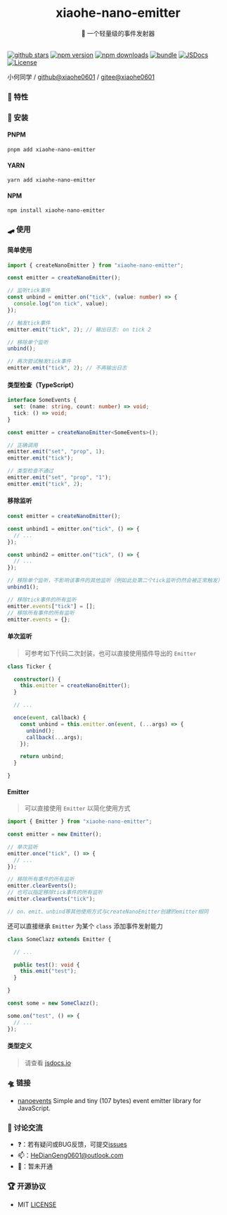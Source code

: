 <div align="center">
  <h1>xiaohe-nano-emitter</h1>
  <span>🛴 一个轻量级的事件发射器</span>
</div>

<br>

[![github stars][github-stars-src]][github-stars-href]
[![npm version][npm-version-src]][npm-version-href]
[![npm downloads][npm-downloads-src]][npm-downloads-href]
[![bundle][bundle-src]][bundle-href]
[![JSDocs][jsdocs-src]][jsdocs-href]
[![License][license-src]][license-href]

小何同学 / [github@xiaohe0601](https://github.com/xiaohe0601) / [gitee@xiaohe0601](https://gitee.com/xiaohe0601)

### 🎉 特性

### 🚁 安装

#### PNPM

``` shell
pnpm add xiaohe-nano-emitter
```

#### YARN

``` shell
yarn add xiaohe-nano-emitter
```

#### NPM

``` shell
npm install xiaohe-nano-emitter
```

### 🛹 使用

#### 简单使用

``` typescript
import { createNanoEmitter } from "xiaohe-nano-emitter";

const emitter = createNanoEmitter();

// 监听tick事件
const unbind = emitter.on("tick", (value: number) => {
  console.log("on tick", value);
});

// 触发tick事件
emitter.emit("tick", 2); // 输出日志: on tick 2

// 移除单个监听
unbind();

// 再次尝试触发tick事件
emitter.emit("tick", 2); // 不再输出日志
```

#### 类型检查（TypeScript）

``` typescript
interface SomeEvents {
  set: (name: string, count: number) => void;
  tick: () => void;
}

const emitter = createNanoEmitter<SomeEvents>();

// 正确调用
emitter.emit("set", "prop", 1);
emitter.emit("tick");

// 类型检查不通过
emitter.emit("set", "prop", "1");
emitter.emit("tick", 2);
```

#### 移除监听

``` typescript
const emitter = createNanoEmitter();

const unbind1 = emitter.on("tick", () => {
  // ...
});

const unbind2 = emitter.on("tick", () => {
  // ...
});

// 移除单个监听，不影响该事件的其他监听（例如此处第二个tick监听仍然会被正常触发）
unbind1();

// 移除tick事件的所有监听
emitter.events["tick"] = [];
// 移除所有事件的所有监听
emitter.events = {};
```

#### 单次监听

> 可参考如下代码二次封装，也可以直接使用插件导出的 `Emitter`

``` typescript
class Ticker {

  constructor() {
    this.emitter = createNanoEmitter();
  }

  // ...

  once(event, callback) {
    const unbind = this.emitter.on(event, (...args) => {
      unbind();
      callback(...args);
    });

    return unbind;
  }

}
```

#### Emitter

> 可以直接使用 `Emitter` 以简化使用方式

``` typescript
import { Emitter } from "xiaohe-nano-emitter";

const emitter = new Emitter();

// 单次监听
emitter.once("tick", () => {
  // ...
});

// 移除所有事件的所有监听
emitter.clearEvents();
// 也可以指定移除tick事件的所有监听
emitter.clearEvents("tick");

// on、emit、unbind等其他使用方式与createNanoEmitter创建的emitter相同
```

还可以直接继承 `Emitter` 为某个 `class` 添加事件发射能力

``` typescript
class SomeClazz extends Emitter {

  // ...

  public test(): void {
    this.emit("test");
  }

}

const some = new SomeClazz();

some.on("test", () => {
  // ...
});
```

#### 类型定义

> 请查看 [jsdocs.io](https://www.jsdocs.io/package/xiaohe-nano-emitter)

### 🛸 链接

- [nanoevents](https://github.com/ai/nanoevents) Simple and tiny (107 bytes) event emitter library for JavaScript.

### 🐶 讨论交流

- ❓：若有疑问或BUG反馈，可提交[issues](https://github.com/xiaohe0601/xiaohe-nano-emitter/issues)
- 📫：[HeDianGeng0601@outlook.com](mailto:HeDianGeng0601@outlook.com)
- 🐧：暂未开通

### 🏆 开源协议

- MIT [LICENSE](./LICENSE)

<!-- Badges -->

[github-stars-src]: https://img.shields.io/github/stars/xiaohe0601/xiaohe-nano-emitter?style=flat&colorA=080f12&colorB=1fa669&logo=GitHub
[github-stars-href]: https://github.com/xiaohe0601/xiaohe-nano-emitter
[npm-version-src]: https://img.shields.io/npm/v/xiaohe-nano-emitter?style=flat&colorA=080f12&colorB=1fa669
[npm-version-href]: https://npmjs.com/package/xiaohe-nano-emitter
[npm-downloads-src]: https://img.shields.io/npm/dm/xiaohe-nano-emitter?style=flat&colorA=080f12&colorB=1fa669
[npm-downloads-href]: https://npmjs.com/package/xiaohe-nano-emitter
[bundle-src]: https://img.shields.io/bundlephobia/minzip/xiaohe-nano-emitter?style=flat&colorA=080f12&colorB=1fa669&label=minzip
[bundle-href]: https://bundlephobia.com/result?p=xiaohe-nano-emitter
[jsdocs-src]: https://img.shields.io/badge/jsdocs-reference-080f12?style=flat&colorA=080f12&colorB=1fa669
[jsdocs-href]: https://www.jsdocs.io/package/xiaohe-nano-emitter
[license-src]: https://img.shields.io/github/license/xiaohe0601/xiaohe-nano-emitter.svg?style=flat&colorA=080f12&colorB=1fa669
[license-href]: https://github.com/xiaohe0601/xiaohe-nano-emitter/blob/main/LICENSE